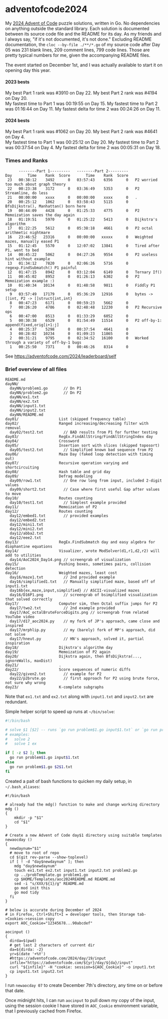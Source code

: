 # adventofcode2024 #

My [2024 Advent of Code](https://adventofcode.com/2024) puzzle solutions, written in Go. No dependencies on anything outside the standard library. 
Each solution is documented between its source code file and the README for its day. As my friends and I always say, "if it's not documented, it's not done." Excluding README documentation, the `cloc --by-file ./**/*.go` of my source code after Day 05 was 231 blank lines, 209 comment lines, 799 code lines. Those are pretty typical numbers for me, given the accompanying README files.  

The event started on December 1st, and I was actually available to start it on opening day this year.  

#### 2023 bests ####
My best Part 1 rank was #3910 on Day 22. My best Part 2 rank was #4194 on Day 20.  
My fastest time to Part 1 was 00:19:55 on Day 15. My fastest time to Part 2 was 01:16:44 on Day 11. My fastest delta for time 2 was 00:24:26 on Day 11.  

#### 2024 bests ####
My best Part 1 rank was #1062 on Day 20. My best Part 2 rank was #4641 on Day 4.  
My fastest time to Part 1 was 00:25:12 on Day 20. My fastest time to Part 2 was 00:37:54 on Day 4. My fastest delta for time 2 was 00:05:31 on Day 18.  


### Times and Ranks ###
```
      --------Part 1---------   --------Part 2---------
Day       Time    Rank  Score       Time    Rank  Score
 23   00:38:12    3492      0   03:57:43    6356      0   P2 worried too much about graph theory
 22   00:23:38    3172      0   03:36:49    5353      0   P2 Streamline, do less
 21   00:00:00    xxxx      0   00:00:00    xxxx      0   .    
 20   00:25:12    1062      0   03:58:43    5115      0   BfsDijkstra(), Manhattan() born here
 19   00:44:09    4428      0   01:25:33    4775      0   P2 Memoization saves the day again    
 18   01:19:51    5970      0   01:25:22    5413      0   Dijkstra's algorithm
 17   01:22:25    5612      0   05:38:18    4661      0   P2 octal arithmetic nightmare
 16   23:46:52   23316      0   00:00:00   xxxxx      0   Weighted mazes, manually eased P1    
 15   01:12:45    5570      0   12:07:02   13841      0   Tired after P1, went to bed    
 14   00:45:22    5062      0   04:27:26    9554      0   P2 useless hint without example
 13   01:34:12    7820      0   02:06:26    5716      0   regexp.FindSubmatch() P1 painful
 12   01:47:15    8942      0   03:12:04    6149      0   Ternary If()
 11   00:45:02    8952      0   01:26:13    6302      0   P2 Memoization example :)
 10   01:40:34   10134      0   01:48:58    9811      0   Fiddly P1 setup
  9   03:57:49   17179      0   05:36:29   12916      0   bytes -> []int, P2 -> []struct{int,int}
  8   00:47:23    6171      0   00:59:23    5662      0   
  7   00:26:20    4786      0   02:48:48   12230      0   P2 Recursive ops
  6   00:47:00    8513      0   01:33:29    6052      0   
  5   00:30:38    6529      0   01:54:49   11514      0   P2 off-by-1: append(fixed,orig[i+1:j]
  4   00:25:37    5298      0   00:37:54    4641      0   
  3   00:28:02   10234      0   01:09:23   11865      0   
  2   00:31:21    9795      0   02:34:52   16100      0   Worked through a variety of off-by-1 bugs
  1   00:25:50    7371      0   00:46:26    8314      0   
```
See https://adventofcode.com/2024/leaderboard/self  


### Brief overview of all files ###
```
README.md
dayNN/
  dayNN/problem1.go       // Dn P1
  dayNN/problem2.go       // Dn P2
  dayNN/ex1.txt
  dayNN/ex2.txt
  dayNN/input1.txt
  dayNN/input2.txt
  dayNN/README.md
day01/                  List (skipped frequency table)
day02/                  Ranged increasing/decreasing filter with removal
  day02/test2.txt         // BAD results from P1 for further testing
day03/                  RegEx.FindAllString/FindAllStringIndex day
day04/                  Crossword
day05/                  Insertion sort with slices (skipped toposort)
  day05/test2.txt         // Simplified known bad sequence from P2
day06/                  Maze Day (faked loop detection with timing out)
day07/                  Recursive operation varying and shortcircuiting
day08/                  Hash table and grid day
day09/                  Defrag modeling
  day09/row1.txt          // One row long from input, included 2-digit values
  day09/short2.txt        // Case where first useful Gap after values to move
day10/                  Routes counting
  day10/test1.txt         // Simplest example provided
day11/                  Memoization of P2
day12/                  Routes counting
  day12/embed1.txt        // provided examples
  day12/embed2.txt        
  day12/mini1.txt         
  day12/mini2.txt         
  day12/abba2.txt         
  day12/eee2.txt          
day13/                  RegEx.FindSubmatch day and easy algebra for diophantine equations 
day14/                  Visualizer, wrote ModSolver(d1,r1,d2,r2) will add to utilities
  day14/AoC2024_Day14.png // screengrab of visualization
day15/                  Pushing boxes, sometimes pairs, collision detection
day16/                  Weighted mazes, least cost
  day16/maze1.txt         // 2nd provided example
  day16/simplified1.txt   // Manually simplified maze, based off of input1.txt
  day16b{ex,maze,input,simplified} // ASCII-visualized mazes
  day16/D16P1.png         // screengrab of bsimplified visualization that solved correctly
day17/                  Computer sim, then Octal suffix jumps for P2
  day17/two2.txt          // 2nd example provided
  day17/AoC_octalBruteForceDigits.png // screengrab from related YouTube video
  day17/d17_aoc2024.py    // my fork of JP's approach, came close and inspired
  day17/mrphlip.py        // my (barely) fork of MP's approach, did not solve
  day17/hneut.py          // HN's approach, solved it, partial inspiration
day18/                  Dijkstra's algorithm day
day19/                  Memoization of P2 again
day20/                  Dijkstra again, then BfsDijkstra(..., ignoreWalls, maxDist)
day21/                  .
day22/                  Score sequences of numeric diffs
  day22/given2.txt        // example for P2
  day22/p2brute.go        // first approach for P2 using brute force, not sure why wrong
day23/                  K-complete subgraphs  
```
Note that `ex1.txt` and `ex2.txt` along with `input1.txt` and `input2.txt` are redundant.  


Simple helper script to speed up runs at `~/bin/solve`:
```bash
#!/bin/bash

# solve $1 [$2] -- runs `go run problem$1.go input$1.txt` or `go run problem$1.go $2$1.txt`
# examples:
#   solve 2
#   solve 1 ex

if [ -z $2 ]; then
  go run problem$1.go input$1.txt
else
  go run problem$1.go $2$1.txt
fi
```

Created a pait of bash functions to quicken my daily setup, in `~/.bash_aliases`:
```
#!/bin/bash

# already had the mdg() function to make and change working directory
mdg ()
{
    mkdir -p "$1"
    cd "$1"
}

# Create a new Advent of Code day$1 directory using suitable templates
newaocday ()
{
  newdaynum="$1"
  # move to root of repo
  cd $(git rev-parse --show-toplevel)
  if [ ! -d "day$newdaynum" ]; then
    mdg "day$newdaynum"
    touch ex1.txt ex2.txt input1.txt input2.txt problem2.go
    cp ../probTemplate.go problem1.go
    cp $HOME/Templates/aoc2024README.md README.md
    sed -i "s/XXX/${1}/g" README.md
    go mod init this
    go mod tidy
  fi
}

# below is accurate during December of 2024
# in Firefox, Ctrl+Shift+I = developer tools, then Storage tab->Cookies->session copy
export AOC_Cookie="12345678...90abcdef"

aocinput ()
{
  dirda=$(pwd)
  # get last 2 characters of current dir
  da=${dirda: -2}
  yr=$(date '+%Y')
  #https://adventofcode.com/2024/day/19/input
  infile="https://adventofcode.com/${yr}/day/${da}/input"
  curl "${infile}" -H "cookie: session=${AOC_Cookie}" -o input1.txt
  cp input1.txt input2.txt
}
```
I run `newaocday 07` to create December 7th's directory, any time on or before that date.  

Once midnight hits, I can run `aocinput` to pull down my copy of the input, using the session cookie I have stored in `AOC_Cookie` environment variable, that I previously cached from Firefox.  
